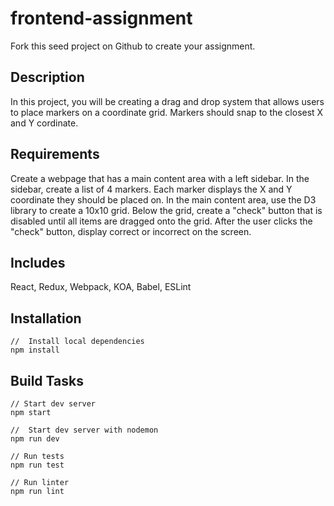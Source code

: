 # frontend-assignment
Fork this seed project on Github to create your assignment.

## Description
In this project, you will be creating a drag and drop system that allows users to place markers on a coordinate grid.
Markers should snap to the closest X and Y cordinate.

## Requirements
Create a webpage that has a main content area with a left sidebar.
In the sidebar, create a list of 4 markers.
Each marker displays the X and Y coordinate they should be placed on.
In the main content area, use the D3 library to create a 10x10 grid.
Below the grid, create a "check" button that is disabled until all items are dragged onto the grid.
After the user clicks the "check" button, display correct or incorrect on the screen.

## Includes
React, Redux, Webpack, KOA, Babel, ESLint

## Installation
```node
//  Install local dependencies
npm install
```

## Build Tasks
```node
// Start dev server
npm start

//  Start dev server with nodemon
npm run dev

// Run tests
npm run test

// Run linter
npm run lint
```